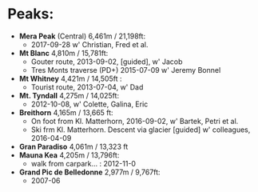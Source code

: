 # Peaks:

- **Mera Peak** (Central) 6,461m / 21,198ft:
  - 2017-09-28 w' Christian, Fred et al.
- **Mt Blanc** 4,810m / 15,781ft: 
  - Gouter route, 2013-09-02, [guided], w' Jacob
  - Tres Monts traverse (PD+) 2015-07-09 w' Jeremy Bonnel
- **Mt Whitney** 4,421m / 14,505ft : 
  - Tourist route, 2013-07-04, w' Dad
- **Mt. Tyndall** 4,275m / 14,025ft: 
  - 2012-10-08, w' Colette, Galina, Eric
- **Breithorn** 4,165m / 13,665 ft:
  - On foot from Kl. Matterhorn, 2016-09-02, w' Bartek, Petri et al.
  - Ski frm Kl. Matterhorn. Descent via glacier [guided] w' colleagues, 2016-04-09
- **Gran Paradiso** 4,061m / 13,323 ft
- **Mauna Kea** 4,205m / 13,796ft: 
  - walk from carpark… : 2012-11-0
- **Grand Pic de Belledonne** 2,977m / 9,767ft:
  - 2007-06

